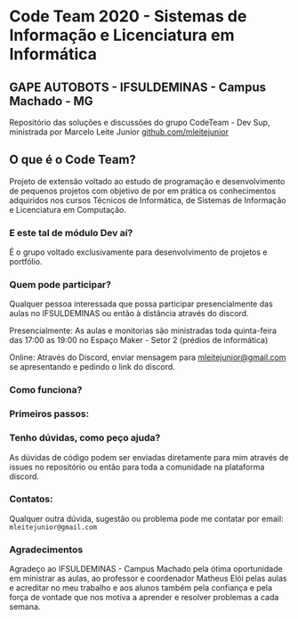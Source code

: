 # Code Team 2020 - Sistemas de Informação e Licenciatura em Informática
## GAPE AUTOBOTS - IFSULDEMINAS - Campus Machado - MG

Repositório das soluções e discussões do grupo CodeTeam - Dev Sup, ministrada por Marcelo Leite Junior [github.com/mleitejunior](https://github.com/mleitejunior)

## O que é o Code Team?

Projeto de extensão voltado ao estudo de programação e desenvolvimento de pequenos projetos com objetivo de por em prática os conhecimentos adquiridos nos cursos Técnicos de Informática, de Sistemas de Informação e Licenciatura em Computação.

### E este tal de módulo Dev aí?

É o grupo voltado exclusivamente para desenvolvimento de projetos e portfólio.

### Quem pode participar?

Qualquer pessoa interessada que possa participar presencialmente das aulas no IFSULDEMINAS ou então à distância através do discord.

Presencialmente:
As aulas e monitorias são ministradas toda quinta-feira das 17:00 as 19:00 no Espaço Maker - Setor 2 (prédios de informática)

Online:
Através do Discord, enviar mensagem para mleitejunior@gmail.com se apresentando e pedindo o link do discord.

### Como funciona?

### Primeiros passos:

### Tenho dúvidas, como peço ajuda?

As dúvidas de código podem ser enviadas diretamente para mim através de issues no repositório ou então para toda a comunidade na plataforma discord.

### Contatos:

Qualquer outra dúvida, sugestão ou problema pode me contatar por email: ```mleitejunior@gmail.com```

### Agradecimentos

Agradeço ao IFSULDEMINAS - Campus Machado pela ótima oportunidade em ministrar as aulas, ao professor e coordenador Matheus Elói pelas aulas e acreditar no meu trabalho e aos alunos também pela confiança e pela força de vontade que nos motiva a aprender e resolver problemas a cada semana.
